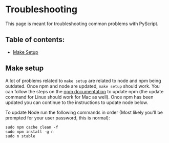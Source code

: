 # Troubleshooting

This page is meant for troubleshooting common problems with PyScript.

## Table of contents:
* [Make Setup](#make-setup)

## Make setup

A lot of problems related to `make setup` are related to node and npm being outdated. Once npm and node are updated, `make setup` should work. You can follow the steps on the [npm documentation](https://docs.npmjs.com/try-the-latest-stable-version-of-npm) to update npm (the update command for Linux should work for Mac as well). Once npm has been updated you can continue to the instructions to update node below.

To update Node run the following commands in order (Most likely you'll be prompted for your user password, this is normal):

```
sudo npm cache clean -f
sudo npm install -g n
sudo n stable
```
